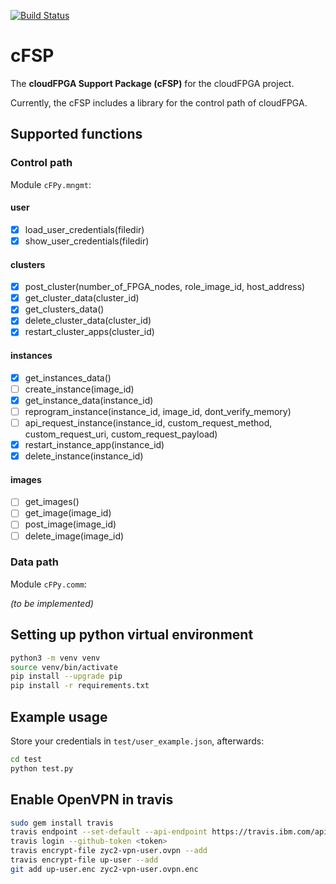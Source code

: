 [![Build Status](https://jenkins.cloudfpga.zc2.ibm.com/buildStatus/icon?job=cFSP)](https://jenkins.cloudfpga.zc2.ibm.com/job/cFSP/)

# cFSP

The **cloudFPGA Support Package (cFSP)** for the cloudFPGA project.

Currently, the cFSP includes a library for the control path of cloudFPGA.

## Supported functions

### Control path

Module `cFPy.mngmt`:

#### user
- [x] load_user_credentials(filedir)
- [x] show_user_credentials(filedir)
#### clusters
- [x] post_cluster(number_of_FPGA_nodes, role_image_id, host_address)
- [x] get_cluster_data(cluster_id)
- [x] get_clusters_data()
- [x] delete_cluster_data(cluster_id)
- [x] restart_cluster_apps(cluster_id)
#### instances
- [x] get_instances_data()
- [ ] create_instance(image_id)
- [x] get_instance_data(instance_id)
- [ ] reprogram_instance(instance_id, image_id, dont_verify_memory)
- [ ] api_request_instance(instance_id, custom_request_method, custom_request_uri, custom_request_payload)
- [x] restart_instance_app(instance_id)
- [x] delete_instance(instance_id)
#### images
- [ ] get_images()
- [ ] get_image(image_id)
- [ ] post_image(image_id)
- [ ] delete_image(image_id)

### Data path

Module `cFPy.comm`:

*(to be implemented)*

## Setting up python virtual environment 
```bash
python3 -m venv venv
source venv/bin/activate
pip install --upgrade pip
pip install -r requirements.txt
```

## Example usage

Store your credentials in `test/user_example.json`, afterwards:

```bash
cd test
python test.py
```

## Enable OpenVPN in travis
```bash
sudo gem install travis
travis endpoint --set-default --api-endpoint https://travis.ibm.com/api
travis login --github-token <token>
travis encrypt-file zyc2-vpn-user.ovpn --add
travis encrypt-file up-user --add
git add up-user.enc zyc2-vpn-user.ovpn.enc
```



